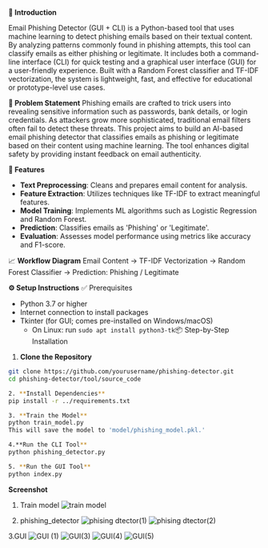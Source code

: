 **🧠 Introduction**

Email Phishing Detector (GUI + CLI) is a Python-based tool that uses machine learning to detect phishing emails based on their textual content. By analyzing patterns commonly found in phishing attempts, this tool can classify emails as either phishing or legitimate. It includes both a command-line interface (CLI) for quick testing and a graphical user interface (GUI) for a user-friendly experience. Built with a Random Forest classifier and TF-IDF vectorization, the system is lightweight, fast, and effective for educational or prototype-level use cases.

**🚨 Problem Statement**
Phishing emails are crafted to trick users into revealing sensitive information such as passwords, bank details, or login credentials. As attackers grow more sophisticated, traditional email filters often fail to detect these threats.
This project aims to build an AI-based email phishing detector that classifies emails as phishing or legitimate based on their content using machine learning. The tool enhances digital safety by providing instant feedback on email authenticity.

**🧰 Features**
- **Text Preprocessing**: Cleans and prepares email content for analysis.
- **Feature Extraction**: Utilizes techniques like TF-IDF to extract meaningful features.
- **Model Training**: Implements ML algorithms such as Logistic Regression and Random Forest.
- **Prediction**: Classifies emails as 'Phishing' or 'Legitimate'.
- **Evaluation**: Assesses model performance using metrics like accuracy and F1-score.

📈 **Workflow Diagram**
Email Content -> TF-IDF Vectorization -> Random Forest Classifier -> Prediction: Phishing / Legitimate

**⚙️ Setup Instructions**
✅ Prerequisites

- Python 3.7 or higher
- Internet connection to install packages
- Tkinter (for GUI; comes pre-installed on Windows/macOS)
    - On Linux: run `sudo apt install python3-tk`📦 Step-by-Step Installation

1. **Clone the Repository**
```bash
git clone https://github.com/yourusername/phishing-detector.git
cd phishing-detector/tool/source_code

2. **Install Dependencies** 
pip install -r ../requirements.txt

3. **Train the Model**
python train_model.py
This will save the model to 'model/phishing_model.pkl.'

4.**Run the CLI Tool**
python phishing_detector.py

5. **Run the GUI Tool**
python index.py
```
**Screenshot**
 1. Train model
    ![train model](https://github.com/user-attachments/assets/f14d6fd3-897b-4ab4-a888-0b4b1f99110a)

2. phishing_detector
![phising dtector(1)](https://github.com/user-attachments/assets/9898b6e8-ba6a-4848-8322-9b4101d4f281)
![phising dtector(2)](https://github.com/user-attachments/assets/1affe4e5-466c-49a9-9bf5-476af2fd5428)

3.GUI 
![GUI (1)](https://github.com/user-attachments/assets/5fb20677-0b92-434a-91be-bd41033a33e9)
![GUI(3)](https://github.com/user-attachments/assets/16573076-405d-4328-97a1-98e2aaed21ab)
![GUI(4)](https://github.com/user-attachments/assets/b9397966-d90e-4072-b9d4-beb9c18e0b6d)
![GUI(5)](https://github.com/user-attachments/assets/d1537778-5e2d-4389-8d0a-4b6cf9e20a2f)





